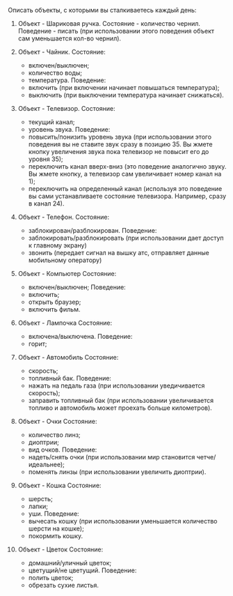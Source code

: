 Описать объекты, с которыми вы сталкиваетесь каждый день:

1. Объект - Шариковая ручка.
   Состояние - количество чернил.
   Поведение - писать (при использовании этого поведения объект сам уменьшается кол-во чернил).


2. Объект - Чайник.
   Состояние:
    - включен/выключен;
    - количество воды;
    - температура.
      Поведение:
    - включить (при включении начинает повышаться температура);
    - выключить (при выключении температура начинает снижаться).


3. Объект - Телевизор.
   Состояние:
    - текущий канал;
    - уровень звука.
      Поведение:
    - повысить/понизить уровень звука (при использовании этого поведения вы не ставите звук сразу в позицию 35. Вы жмете кнопку увеличения звука пока телевизор не повысит его до уровня 35);
    - переключить канал вверх-вниз (это поведение аналогично звуку. Вы жмете кнопку, а телевизор сам увеличивает номер канал на 1);
    - переключить на определенный канал (используя это поведение вы сами устанавливаете состояние телевизора. Например, сразу в канал 24).


4. Объект - Телефон.
   Состояние:
    - заблокирован/разблокирован.
      Поведение:
    - заблокировать/разблокировать (при использовании дает доступ к главному экрану)
    - звонить (передает сигнал на вышку атс, отправляет данные мобильному оператору)


5. Объект - Компьютер
   Состояние:
    - включен/выключен;
      Поведение:
    - включить;
    - открыть браузер;
    - включить фильм.

6. Объект - Лампочка
   Состояние:
    - включена/выключена.
      Поведение:
    - горит;


7. Объект - Автомобиль
   Состояние:
    - скорость;
    - топливный бак.
      Поведение:
    - нажать на педаль газа (при использовании уведичивается скорость);
    - заправить топливный бак (при использовании увеличивается топливо и автомобиль может проехать больше километров).


8. Объект - Очки
   Состояние:
    -  количество линз;
    - диоптрии;
    - вид очков.
      Поведение:
    - надеть/снять очки (при использовании мир становится четче/идеальнее);
    - поменять линзы (при использовании увеличить диоптрии).


9. Объект - Кошка
   Состояние:
    -  шерсть;
    - лапки;
    - уши.
      Поведение:
    - вычесать кошку (при использовании уменьшается количество шерсти на кошке);
    - покормить кошку.


10. Объект - Цветок
    Состояние:
    -  домашний/уличный цветок;
    - цветущий/не цветущий.
      Поведение:
    - полить цветок;
    - обрезать сухие листья.